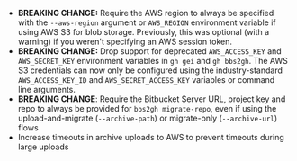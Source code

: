 - __BREAKING CHANGE:__ Require the AWS region to always be specified with the `--aws-region` argument or `AWS_REGION` environment variable if using AWS S3 for blob storage. Previously, this was optional (with a warning) if you weren't specifying an AWS session token.
- __BREAKING CHANGE:__ Drop support for deprecated `AWS_ACCESS_KEY` and `AWS_SECRET_KEY` environment variables in `gh gei` and `gh bbs2gh`. The AWS S3 credentials can now only be configured using the industry-standard `AWS_ACCESS_KEY_ID` and `AWS_SECRET_ACCESS_KEY` variables or command line arguments.
- __BREAKING CHANGE__: Require the Bitbucket Server URL, project key and repo to always be provided for `bbs2gh migrate-repo`, even if using the upload-and-migrate (`--archive-path`) or migrate-only (`--archive-url`) flows
- Increase timeouts in archive uploads to AWS to prevent timeouts during large uploads
